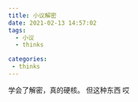```yaml
---
title: 小议解密
date: 2021-02-13 14:57:02
tags: 
  - 小议
  - thinks

categories:
 - thinks
---
```

学会了解密，真的硬核。
但这种东西
哎
